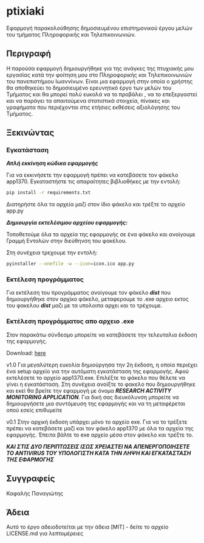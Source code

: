 # ptixiaki

Εφαρμογή παρακολούθησης δημοσιευμένου επιστημονικού έργου μελών του τμήματος Πληροφορικής και Τηλεπικοινωνιών. 



## Περιγραφή

Η παρούσα εφαρμογή δημιουργήθηκε για της ανάγκες της πτυχιακής μου εργασίας κατά την φοίτηση μου στο Πληροφορικής και Τηλεπικοινωνιών του πανεπιστήμιου Ιωαννίνων. Είναι μια εφαρμογή στην οποία ο χρήστης θα αποθηκεύει το δημοσιευμένο ερευνητικό έργο των μελών του Τμήματος και θα μπορεί πολύ ευκολά να το προβάλει , να το επεξεργαστεί και να παράγει τα απαιτούμενα στατιστικά στοιχεία, πίνακες και γραφήματα που περιέχονται στις ετήσιες εκθέσεις αξιολόγησης του Τμήματος.


## Ξεκινώντας


### Εγκατάσταση

***Απλή εκκίνηση κώδικα εφαρμογής***

Για να εκκινήσετε την εφαρμογή πρέπει να κατεβάσετε τον φάκελο app1370.
Εγκαταστήστε τις απαραίτητες βιβλιοθήκες με την εντολή:
```bash
pip install -r requirements.txt
```
Διατηρήστε όλα τα αρχεία μαζί στον ίδιο φάκελο και τρέξτε το αρχείο app.py


***Δημιουργία εκτελέσιμου αρχείου εφαρμογής:***

Τοποθετούμε όλα τα αρχεία της εφαρμογής σε ένα φάκελο και ανοίγουμε Γραμμή Εντολών
στην διεύθηνση του φακέλου.

Στη συνέχεια τρεχουμε την εντολή:
```bash
pyinstaller --onefile -w --icon=icon.ico app.py
```


### Εκτέλεση προγράμματος

Για εκτέλεση του προγράμματος ανοίγουμε τον φάκελο ***dist*** που 
δημιουργήθηκε στον αρχίκο φάκελο, μεταφερουμε το .exe αρχειο εκτος του 
φακελου ***dist*** μαζι με τα υπολοιπα αρχει  και το τρέχουμε.


### Εκτέλεση προγράμματος απο αρχειο .exe

Στον παρακάτω σύνδεσμο μπορείτε να κατεβάσετε την τελευταλια έκδοση της εφαρμογής.

Download: [here](https://github.com/panoskaf/ptixiaki/releases)

v1.0
Για μεγαλύτερη ευκολία δημιούργησα την 2η έκδοση, η οποία περιέχει ένα setup αρχείο για την αυτόματη εγκατάσταση της εφαρμογής.
Αφού εκτελέσετε το αρχείο app1370.exe. Επιλέξτε το φάκελο που θέλετε να γίνει η εγκατάσταση. 
Στη συνέχεια ανοίξτε το φακελο που δημιουργήθηκε και εκεί θα βρείτε την εφαρμογή με όνομα ***RESEARCH ACTIVITY MONITORING APPLICATION***. 
Για δική σας διευκόλυνση μπορείτε να δημιουργήσετε μια συντόμευση της εφαρμογής και να τη μεταφέρεται οπού εσείς επιθυμείτε


v0.1
Στην αρχική έκδοση υπάρχει μόνο το αρχείο exe. Για να το τρέξετε πρέπει να κατεβάσετε μαζί και τον φάκελο app1370 
με όλα τα αρχεία της εφαρμογής. Έπειτα βάλτε το exe αρχείο μέσα στον φάκελο και τρέξτε το.

***ΚΑΙ ΣΤΙΣ ΔΥΟ ΠΕΡΙΠΤΩΣΕΙΣ ΙΣΩΣ ΧΡΕΙΑΣΤΕΙ ΝΑ ΑΠΕΝΕΡΓΟΠΟΙΗΣΕΤΕ ΤΟ ANTIVIRUS ΤΟΥ ΥΠΟΛΟΓΙΣΤΗ ΚΑΤΑ ΤΗΝ ΛΗΨΗ ΚΑΙ ΕΓΚΑΤΑΣΤΑΣΗ ΤΗΣ ΕΦΑΡΜΟΓΗΣ***


## Συγγραφείς

Καφαλής Παναγιώτης


## Άδεια

Αυτό το έργο αδειοδοτείται με την άδεια [ΜΙΤ] - δείτε το αρχείο LICENSE.md για λεπτομέρειες
